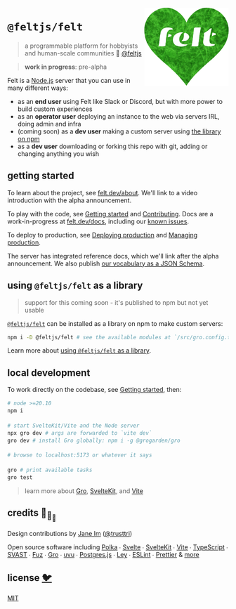 [<img src="static/felt.png" align="right" width="192" height="178">](https://felt.dev)

# `@feltjs/felt`

> a programmable platform for hobbyists and human-scale communities 💚
> [@feltjs](https://github.com/feltjs)

> **work in progress**: pre-alpha

Felt is a [Node.js](https://nodejs.org/) server that you can use in many different ways:

- as an <strong>end user</strong> using Felt like Slack or Discord,
  but with more power to build custom experiences
- as an <strong>operator user</strong> deploying an instance to the web via servers IRL,
  doing admin and infra
- (coming soon) as a <strong>dev user</strong> making a custom server using
  [the library on npm](https://www.npmjs.com/package/@feltjs/felt)
- as a <strong>dev user</strong> downloading or forking this repo with git,
  adding or changing anything you wish

## getting started

To learn about the project, see [felt.dev/about](https://felt.dev/about).
We'll link to a video introduction with the alpha announcement.

To play with the code, see
[Getting started](https://www.felt.dev/docs/guide/admin/getting-started) and
[Contributing](CONTRIBUTING.md).
Docs are a work-in-progress at
[felt.dev/docs](https://www.felt.dev/docs),
including our
[known issues](https://www.felt.dev/docs/guide/user/known-issues).

To deploy to production, see
[Deploying production](https://www.felt.dev/docs/guide/admin/deploying-production)
and [Managing production](https://www.felt.dev/docs/guide/admin/managing-production).

The server has integrated reference docs, which we'll link after the alpha announcement.
We also publish [our vocabulary as a JSON Schema](/src/schemas/vocab.json).

## using `@feltjs/felt` as a library

> support for this coming soon - it's published to npm but not yet usable

[`@feltjs/felt`](https://www.npmjs.com/package/@feltjs/felt)
can be installed as a library on npm to make custom servers:

```bash
npm i -D @feltjs/felt # see the available modules at `/src/gro.config.ts`
```

Learn more about
[using `@feltjs/felt` as a library](https://www.felt.dev/docs/guide/dev/library-usage).

## local development

To work directly on the codebase,
see [Getting started](https://www.felt.dev/docs/guide/admin/getting-started), then:

```bash
# node >=20.10
npm i

# start SvelteKit/Vite and the Node server
npx gro dev # args are forwarded to `vite dev`
gro dev # install Gro globally: npm i -g @grogarden/gro

# browse to localhost:5173 or whatever it says

gro # print available tasks
gro test
```

> learn more about [Gro](https://github.com/grogarden/gro),
> [SvelteKit](https://kit.svelte.dev/), and
> [Vite](https://vitejs.dev/)

## credits 🐢<sub>🐢</sub><sub><sub>🐢</sub></sub>

Design contributions by [Jane Im](https://imjane.net/) ([@trusttri](https://github.com/trusttri))

Open source software including
[Polka](https://github.com/lukeed/polka) ∙
[Svelte](https://github.com/sveltejs/svelte) ∙
[SvelteKit](https://github.com/sveltejs/kit) ∙
[Vite](https://github.com/vitejs/vite) ∙
[TypeScript](https://github.com/microsoft/TypeScript) ∙
[SVAST](https://github.com/pngwn/MDsveX) ∙
[Fuz](https://github.com/fuz-dev/fuz) ∙
[Gro](https://github.com/grogarden/gro) ∙
[uvu](https://github.com/lukeed/uvu) ∙
[Postgres.js](https://github.com/porsager/postgres) ∙
[Ley](https://github.com/lukeed/ley) ∙
[ESLint](https://github.com/eslint/eslint) ∙
[Prettier](https://github.com/prettier/prettier)
& [more](package.json)

## license [🐦](https://en.wikipedia.org/wiki/Free_and_open-source_software)

[MIT](LICENSE)
